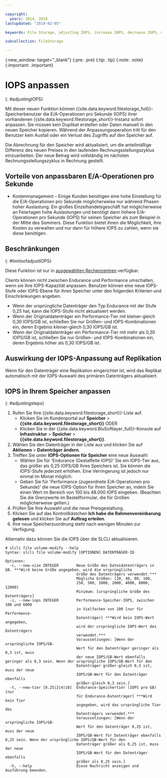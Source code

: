 ```yaml
---

copyright:
  years: 2014, 2019
lastupdated: "2019-02-05"

keywords: File Storage, adjusting IOPS, increase IOPS, decrease IOPS, modify IOPS

subcollection: FileStorage

---
```

{:new_window: target="_blank"}
{:pre: .pre}
{:tip: .tip}
{:note: .note}
{:important: .important}

# IOPS anpassen
{: #adjustingIOPS}

Mit dieser neuen Funktion können {{site.data.keyword.filestorage_full}}-Speicherbenutzer die E/A-Operationen pro Sekunde (IOPS) ihrer vorhandenen {{site.data.keyword.filestorage_short}}-Instanz sofort anpassen. Sie müssen kein Duplikat erstellen oder Daten manuell in den neuen Speicher kopieren. Während der Anpassungsoperation tritt für den Benutzer kein Ausfall oder ein Verlust des Zugriffs auf den Speicher auf.

Die Abrechnung für den Speicher wird aktualisiert, um die anteilmäßige Differenz des neuen Preises in den laufenden Rechnungsstellungszyklus einzuarbeiten. Der neue Betrag wird vollständig im nächsten Rechnungsstellungszyklus in Rechnung gestellt.


## Vorteile von anpassbaren E/A-Operationen pro Sekunde

- Kostenmanagement – Einige Kunden benötigen eine hohe Einstellung für die E/A-Operationen pro Sekunde möglicherweise nur während Phasen hoher Auslastung. Ein großes Einzelhandelsgeschäft hat möglicherweise an Feiertagen hohe Auslastungen und benötigt dann höhere E/A-Operationen pro Sekunde (IOPS) für seinen Speicher als zum Beispiel in der Mitte des Sommers. Diese Funktion bietet ihnen die Möglichkeit, ihre Kosten zu verwalten und nur dann für höhere IOPS zu zahlen, wenn sie diese benötigen.

## Beschränkungen
{: #limitsofadjustIOPS}

Diese Funktion ist nur in [ausgewählten Rechenzentren](/docs/infrastructure/FileStorage?topic=FileStorage-news) verfügbar.

Clients können nicht zwischen Endurance und Performance umschalten, wenn sie ihre IOPS-Kapazität anpassen. Benutzer können eine neue IOPS-Stufe oder IOPS-Ebene für ihren Speicher unter den folgenden Kriterien und Einschränkungen angeben.

- Wenn der ursprüngliche Datenträger den Typ Endurance mit der Stufe 0,25 hat, kann die IOPS-Stufe nicht aktualisiert werden.
- Wenn der Originaldatenträger ein Performance-Tier mit kleiner-gleich 0,30 IOPS/GB ist, schließen Sie nur Größen- und IOPS-Kombinationen ein, deren Ergebnis kleiner-gleich 0,30 IOPS/GB ist.
- Wenn der Originaldatenträger ein Performance-Tier mit mehr als 0,30 IOPS/GB ist, schließen Sie nur Größen- und IOPS-Kombinationen ein, deren Ergebnis höher als 0,30 IOPS/GB ist.

## Auswirkung der IOPS-Anpassung auf Replikation

Wenn für den Datenträger eine Replikation eingerichtet ist, wird das Replikat automatisch mit der IOPS-Auswahl des primären Datenträgers aktualisiert.

## IOPS in Ihrem Speicher anpassen
{: #adjustingsteps}

1. Rufen Sie Ihre {{site.data.keyword.filestorage_short}}-Liste auf.
    - Klicken Sie im Kundenportal auf **Speicher** > **{{site.data.keyword.filestorage_short}}** ODER
    - Klicken Sie in der {{site.data.keyword.BluSoftlayer_full}}-Konsole auf **Infrastruktur** > **Speicher** > **{{site.data.keyword.filestorage_short}}**.
2. Wählen Sie den Datenträger in der Liste aus und klicken Sie auf **Aktionen** > **Datenträger ändern**.
3. Treffen Sie unter **IOPS-Optionen für Speicher** eine neue Auswahl:
    - Wählen Sie für 'Endurance (Gestaffelte IOPS)' Sie ein IOPS-Tier aus, das größer als 0,25 IOPS/GB Ihres Speichers ist. Sie können die IOPS-Stufe jederzeit erhöhen. Eine Verringerung ist jedoch nur einmal im Monat möglich.
    - Geben Sie für 'Performance (zugeordnete E/A-Operationen pro Sekunde)' die neue IOPS-Option für Ihren Speicher an, indem Sie einen Wert im Bereich von 100 bis 48.000 IOPS eingeben. (Beachten Sie die Grenzwerte im Bestellformular, die für Größen möglicherweise gelten.)
4. Prüfen Sie Ihre Auswahl und die neue Preisgestaltung.
5. Klicken Sie auf das Kontrollkästchen **Ich habe die Rahmenvereinbarung gelesen** und klicken Sie auf **Auftrag erteilen**.
6. Ihre neue Speicherzuordnung steht nach wenigen Minuten zur Verfügung.

Alternativ dazu können Sie die IOPS über die SLCLI aktualisieren.
```
# slcli file volume-modify --help
Syntax: slcli file volume-modify [OPTIONEN] DATENTRÄGER-ID

Optionen:
  -c, --new-size INTEGER        Neue Größe des Dateidatenträgers in GB. ***Wird keine Größe angegeben, wird die ursprüngliche
                                Größe des Datenträgers verwendet.***
                                Mögliche Größen: [20, 40, 80, 100,
                                250, 500, 1000, 2000, 4000, 8000, 12000]
                                Minimum: [ursprüngliche Größe des Datenträgers]
  -i, --new-iops INTEGER        Performance-Speicher-IOPS, zwischen 100 und 6000
                                in Vielfachen von 100 [nur für Performance-
                                Datenträger] ***Wird kein IOPS-Wert angegeben,
                                wird der ursprüngliche IOPS-Wert des Datenträgers
                                verwendet.***
                                Voraussetzungen: [Wenn der ursprüngliche IOPS/GB-
                                Wert für den Datenträger geringer als 0,3 ist, muss
                                der neue IOPS/GB-Wert ebenfalls geringer als 0,3 sein. Wenn der ursprüngliche IOPS/GB-Wert für den
                                Datenträger größer-gleich 0,3 ist, muss der neue
                                IOPS/GB-Wert für den Datenträger ebenfalls
                                größer-gleich 0,3 sein.]
  -t, --new-tier [0.25|2|4|10]  Endurance-Speichertier (IOPS pro GB) [nur
                                für Endurance-Datenträger] ***Wird kein Tier
                                angegeben, wird das ursprüngliche Tier des
                                Datenträgers verwendet.***
                                Voraussetzungen: [Wenn der ursprüngliche IOPS/GB-
                                Wert für den Datenträger 0,25 ist, muss der neue
                                IOPS/GB-Wert für Datenträger ebenfalls 0,25 sein. Wenn der ursprüngliche IOPS/GB-Wert für den
                                Datenträger größer als 0,25 ist, muss der neue
                                IOPS/GB-Wert für den Datenträger ebenfalls
                                größer als 0,25 sein.]
  -h, --help                    Diese Nachricht anzeigen und Ausführung beenden.
```
